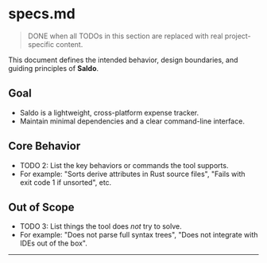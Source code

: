 # specs.md

> DONE when all TODOs in this section are replaced with real project-specific content.

This document defines the intended behavior, design boundaries, and guiding principles of **Saldo**.

## Goal

- Saldo is a lightweight, cross-platform expense tracker.
- Maintain minimal dependencies and a clear command-line interface.

## Core Behavior

- TODO 2: List the key behaviors or commands the tool supports.
- For example: "Sorts derive attributes in Rust source files", "Fails with exit code 1 if unsorted", etc.

## Out of Scope

- TODO 3: List things the tool does *not* try to solve.
- For example: "Does not parse full syntax trees", "Does not integrate with IDEs out of the box".

---
